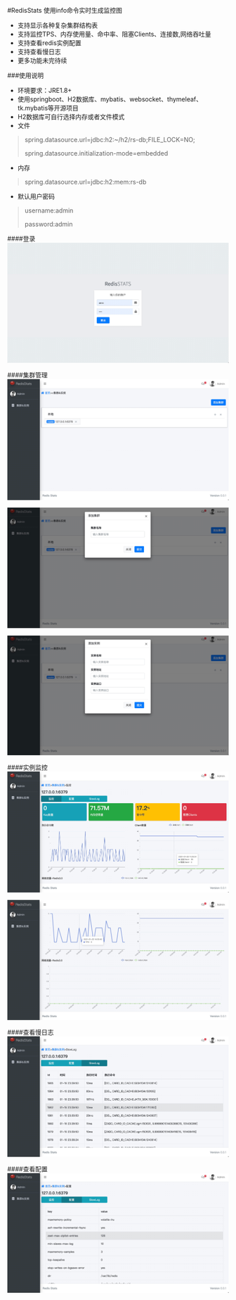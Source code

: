 #RedisStats
使用info命令实时生成监控图
+ 支持显示各种复杂集群结构表
+ 支持监控TPS、内存使用量、命中率、阻塞Clients、连接数,网络吞吐量
+ 支持查看redis实例配置
+ 支持查看慢日志
+ 更多功能未完待续 

###使用说明
+ 环境要求：JRE1.8+ 
+ 使用springboot、H2数据库、mybatis、websocket、thymeleaf、tk.mybatis等开源项目
+ H2数据库可自行选择内存或者文件模式 
+ 文件
> spring.datasource.url=jdbc:h2:~/h2/rs-db;FILE_LOCK=NO;
>
> spring.datasource.initialization-mode=embedded
+ 内存
> spring.datasource.url=jdbc:h2:mem:rs-db
> 
+ 默认用户密码
>  username:admin
> 
>  password:admin



####登录
![Alt 登录](doc/page1.png)

####集群管理
![Alt 集群管理](doc/page2.png)

![Alt 集群管理](doc/page3.png)

![Alt 集群管理](doc/page4.png)

####实例监控
![Alt 实例监控](doc/page5.png)

![Alt 实例网络监控](doc/page6.png)

####查看慢日志
![Alt 查看慢日志](doc/page7.png)

####查看配置
![Alt 查看配置](doc/page8.png)